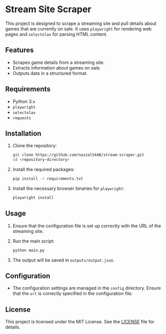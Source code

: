 # Stream Site Scraper

This project is designed to scrape a streaming site and pull details about games that are currently on sale. It uses `playwright` for rendering web pages and `selectolax` for parsing HTML content.

## Features

- Scrapes game details from a streaming site.
- Extracts information about games on sale.
- Outputs data in a structured format.

## Requirements

- Python 3.x
- `playwright`
- `selectolax`
- `requests`

## Installation

1. Clone the repository:

   ```bash
   git clone https://github.com/nazzal5448/stream-scraper.git
   cd <repository-directory>
   ```

2. Install the required packages:

   ```bash
   pip install -r requirements.txt
   ```

3. Install the necessary browser binaries for `playwright`:

   ```bash
   playwright install
   ```

## Usage

1. Ensure that the configuration file is set up correctly with the URL of the streaming site.

2. Run the main script:

   ```bash
   python main.py
   ```

3. The output will be saved in `outputs/output.json`.

## Configuration

- The configuration settings are managed in the `config` directory. Ensure that the `url` is correctly specified in the configuration file.

## License

This project is licensed under the MIT License. See the [LICENSE](LICENSE) file for details. 